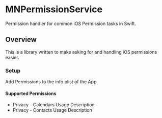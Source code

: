 # MNPermissionService
Permission handler for common iOS Permission tasks in Swift.

## Overview
This is a library written to make asking for and handling iOS permissions easier.


### Setup
Add Permissions to the info.plist of the App.

#### Supported Permissions
- Privacy - Calendars Usage Description
- Privacy - Contacts Usage Description